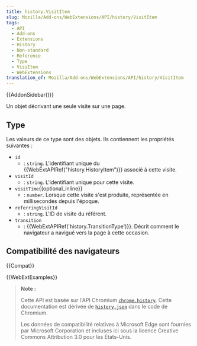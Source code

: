 ```yaml
---
title: history.VisitItem
slug: Mozilla/Add-ons/WebExtensions/API/history/VisitItem
tags:
  - API
  - Add-ons
  - Extensions
  - History
  - Non-standard
  - Reference
  - Type
  - VisiItem
  - WebExtensions
translation_of: Mozilla/Add-ons/WebExtensions/API/history/VisitItem
---
```


{{AddonSidebar()}}

Un objet décrivant une seule visite sur une page.

## Type

Les valeurs de ce type sont des objets. Ils contiennent les propriétés suivantes :

- `id`
  - : `string`. L'identifiant unique du {{WebExtAPIRef("history.HistoryItem")}} associé à cette visite.
- `visitId`
  - : `string`. L'identifiant unique pour cette visite.
- `visitTime`{{optional_inline}}
  - : `number`. Lorsque cette visite s'est produite, représentée en millisecondes depuis l'époque.
- `referringVisitId`
  - : `string`. L'ID de visite du référent.
- `transition`
  - : {{WebExtAPIRef('history.TransitionType')}}. Décrit comment le navigateur a navigué vers la page à cette occasion.

## Compatibilité des navigateurs

{{Compat}}

{{WebExtExamples}}

> **Note :**
>
> Cette API est basée sur l'API Chromium [`chrome.history`](https://developer.chrome.com/extensions/history). Cette documentation est dérivée de [`history.json`](https://chromium.googlesource.com/chromium/src/+/master/chrome/common/extensions/api/history.json) dans le code de Chromium.
>
> Les données de compatibilité relatives à Microsoft Edge sont fournies par Microsoft Corporation et incluses ici sous la licence Creative Commons Attribution 3.0 pour les États-Unis.

<!--
// Copyright 2015 The Chromium Authors. All rights reserved.
//
// Redistribution and use in source and binary forms, with or without
// modification, are permitted provided that the following conditions are
// met:
//
//    * Redistributions of source code must retain the above copyright
// notice, this list of conditions and the following disclaimer.
//    * Redistributions in binary form must reproduce the above
// copyright notice, this list of conditions and the following disclaimer
// in the documentation and/or other materials provided with the
// distribution.
//    * Neither the name of Google Inc. nor the names of its
// contributors may be used to endorse or promote products derived from
// this software without specific prior written permission.
//
// THIS SOFTWARE IS PROVIDED BY THE COPYRIGHT HOLDERS AND CONTRIBUTORS
// "AS IS" AND ANY EXPRESS OR IMPLIED WARRANTIES, INCLUDING, BUT NOT
// LIMITED TO, THE IMPLIED WARRANTIES OF MERCHANTABILITY AND FITNESS FOR
// A PARTICULAR PURPOSE ARE DISCLAIMED. IN NO EVENT SHALL THE COPYRIGHT
// OWNER OR CONTRIBUTORS BE LIABLE FOR ANY DIRECT, INDIRECT, INCIDENTAL,
// SPECIAL, EXEMPLARY, OR CONSEQUENTIAL DAMAGES (INCLUDING, BUT NOT
// LIMITED TO, PROCUREMENT OF SUBSTITUTE GOODS OR SERVICES; LOSS OF USE,
// DATA, OR PROFITS; OR BUSINESS INTERRUPTION) HOWEVER CAUSED AND ON ANY
// THEORY OF LIABILITY, WHETHER IN CONTRACT, STRICT LIABILITY, OR TORT
// (INCLUDING NEGLIGENCE OR OTHERWISE) ARISING IN ANY WAY OUT OF THE USE
// OF THIS SOFTWARE, EVEN IF ADVISED OF THE POSSIBILITY OF SUCH DAMAGE.
-->
